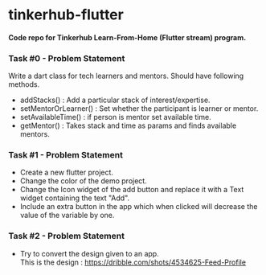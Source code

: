 # tinkerhub-flutter

#### Code repo for Tinkerhub Learn-From-Home (Flutter stream) program.  

### Task #0 - Problem Statement

  Write a dart class for tech learners and mentors. Should have following methods.   
  * addStacks() : Add a particular stack of interest/expertise.  
  * setMentorOrLearner() : Set whether the participant is learner or mentor.   
  * setAvailableTime() : if person is mentor set available time.   
  * getMentor() : Takes stack and time as params and finds available mentors.     


### Task #1 - Problem Statement     

* Create a new flutter project. 
* Change the color of the demo project. 
* Change the Icon widget of the add button and replace it with a Text widget containing the text "Add". 
* Include an extra button in the app which when clicked will decrease the value of the variable by one.  


### Task #2 - Problem Statement 

* Try to convert the design given to an app.  
  This is the design : https://dribble.com/shots/4534625-Feed-Profile







